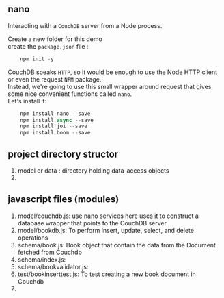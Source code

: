 ## nano

Interacting with a `CouchDB` server from a Node process.

Create a new folder for this demo  
create the `package.json` file :

```javascript
    npm init -y
```

CouchDB speaks `HTTP`, so it would be enough to use the Node HTTP client  
or even the request `NPM` package.  
Instead, we're going to use this small wrapper around request that gives some nice convenient functions called `nano`.  
Let's install it:

```javascript
    npm install nano --save
    npm install async --save
    npm install joi --save
    npm install boom --save
```

## project directory structor

1. model or data : directory holding data-access objects
1.

## javascript files (modules)

1. model/couchdb.js: use nano services here uses it to construct a database wrapper that points to the CouchDB server
1. model/bookdb.js: To perform insert, update, select, and delete operations
1. schema/book.js: Book object that contain the data from the Document fetched from Couchdb
1. schema/index.js:
1. schema/bookvalidator.js:
1. test/bookinserttest.js: To test creating a new book document in Couchdb
1.
